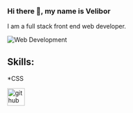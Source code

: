 ### Hi there 👋, my name is Velibor

I am a full stack front end web developer.

![Web Development](https://miro.medium.com/max/1400/1*HIfsUtFiqFhEePcF1dK89A.jpeg)



## Skills:
*CSS

[<img src='https://cdn.jsdelivr.net/npm/simple-icons@3.0.1/icons/github.svg' alt='github' height='40'>](https://github.com/Yppf00)  


